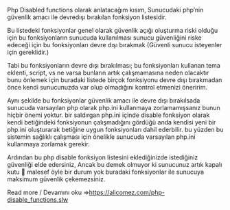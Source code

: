 Php Disabled functions olarak anlatacağım kısım, Sunucudaki php’nin güvenlik amacı ile devredışı bırakılan fonksiyon listesidir.

Bu listedeki fonksiyonlar genel olarak güvenlik açığı oluşturma riski olduğu için bu fonksiyonların sunucuda kullanılması sunucu güvenliğini riske edeceği için bu fonksiyonları devre dışı bırakmak (Güvenli sunucu isteyenler için gereklidir.)

Tabi bu fonksiyonların devre dışı bırakılması; bu fonksiyonları kullanan tema eklenti, script, vs ne varsa bunların artık çalışmamasına neden olacaktır bunu önlemek için buradaki listede birçok fonksiyonu devre dışı bırakmadan önce kendi sunucunuzda var olup olmadığını kontrol etmenizi öneririm.

Aynı şekilde bu fonksiyonlar güvenlik amacı ile devre dışı bırakılsada sunucuda varsayılan php olarak php.ini kullanmaya zorlamamışsanız bunun hiçbir önemi yoktur. bir saldırgan php.ini içinde disable fonksiyon olarak kendi betiğindeki fonksiyonun çalışmadığını gördüğü anda kendisi yeni bir php.ini oluşturarak betiğine uygun fonksiyonları dahil ederbilir. bu yüzden bu sistemin sağlıklı çalışması için önelikle sunucuda varsayılan php.ini kullanmaya zorlamak gerekir.

Ardından bu php disable fonksiyon listesini eklediğinizde istediğiniz güvenliği elde edersiniz, Ancak bu demek olmuyor ki sunucunuz artık kapalı kutu 🙁 malesef öyle bir durum yok buradaki fonksiyonlar ile sunucuya maksimum güvenlik çekemezsiniz.

Read more / Devamını oku  =>https://alicomez.com/php-disable_functions.slw
